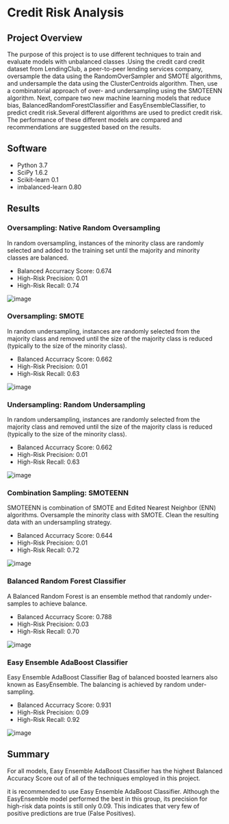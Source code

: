 # Credit Risk Analysis

## Project Overview
The purpose of this project is to use different techniques to train and evaluate models with unbalanced classes .Using the credit card credit dataset from LendingClub, a peer-to-peer lending services company, oversample the data using the RandomOverSampler and SMOTE algorithms, and undersample the data using the ClusterCentroids algorithm. Then,  use a combinatorial approach of over- and undersampling using the SMOTEENN algorithm. Next,  compare two new machine learning models that reduce bias, BalancedRandomForestClassifier and EasyEnsembleClassifier, to predict credit risk.Several different algorithms are used to predict credit risk. The performance of these different models are compared and recommendations are suggested based on the results.

## Software
- Python 3.7
- SciPy 1.6.2
- Scikit-learn 0.1
- imbalanced-learn 0.80


## Results

### Oversampling: Native Random Oversampling

In random oversampling, instances of the minority class are randomly selected and added to the training set until the majority and minority classes are balanced.

- Balanced Accurracy Score: 0.674
- High-Risk Precision: 0.01
- High-Risk Recall: 0.74

![image](https://github.com/NadaAdem/Credit_Risk_Analysis/blob/main/image/native%20random%20oversampling.png)

### Oversampling: SMOTE
In random undersampling, instances are randomly selected from the majority class and removed until the size of the majority class is reduced (typically to the size of the minority class).

- Balanced Accurracy Score: 0.662
- High-Risk Precision: 0.01
- High-Risk Recall: 0.63

![image](https://github.com/NadaAdem/Credit_Risk_Analysis/blob/main/image/SOMTE%20Oversampling.png)

### Undersampling: Random Undersampling

In random undersampling, instances are randomly selected from the majority class and removed until the size of the majority class is reduced (typically to the size of the minority class).

- Balanced Accurracy Score: 0.662
- High-Risk Precision: 0.01
- High-Risk Recall: 0.63

![image](https://github.com/NadaAdem/Credit_Risk_Analysis/blob/main/image/undersampling.png)

### Combination Sampling: SMOTEENN
SMOTEENN is combination of SMOTE and Edited Nearest Neighbor (ENN) algorithms. Oversample the minority class with SMOTE.
Clean the resulting data with an undersampling strategy.

- Balanced Accurracy Score: 0.644
- High-Risk Precision: 0.01
- High-Risk Recall: 0.72

![image](https://github.com/NadaAdem/Credit_Risk_Analysis/blob/main/image/SOMTE%20Oversampling.png)

### Balanced Random Forest Classifier

A Balanced Random Forest is an ensemble method that randomly under-samples to achieve balance.

- Balanced Accurracy Score: 0.788
- High-Risk Precision: 0.03
- High-Risk Recall: 0.70

![image](https://github.com/NadaAdem/Credit_Risk_Analysis/blob/main/image/balanced%20Random.png)

### Easy Ensemble AdaBoost Classifier
Easy Ensemble AdaBoost Classifier
Bag of balanced boosted learners also known as EasyEnsemble. The balancing is achieved by random under-sampling.

- Balanced Accurracy Score: 0.931
- High-Risk Precision: 0.09
- High-Risk Recall: 0.92

![image](https://github.com/NadaAdem/Credit_Risk_Analysis/blob/main/image/Easy%20Ensemble%20AdaBoost.png)

## Summary

For all models, Easy Ensemble AdaBoost Classifier has the highest Balanced Accuracy Score out of all of the techniques employed in this project.

it is recommended to use Easy Ensemble AdaBoost Classifier. Although the EasyEnsemble model performed the best in this group, its precision for high-risk data points is still only 0.09. This indicates that very few of positive predictions are true (False Positives). 

